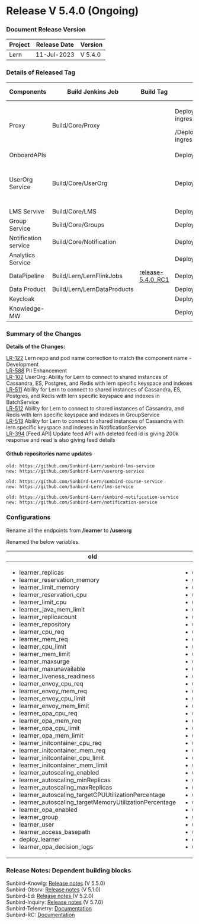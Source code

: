 # Release V 5.4.0 (Ongoing)

### Document Release Version <a href="#document-release-version" id="document-release-version"></a>

| Project | Release Date | Version |
| ------- | ------------ | ------- |
| Lern    | 11-Jul-2023  | V 5.4.0 |

### Details of Released Tag

<table data-full-width="false"><thead><tr><th width="166">Components</th><th width="167">Build Jenkins Job</th><th width="140">Build Tag</th><th width="192">Deploy Jenkins Job</th><th width="137">Deploy Tag</th><th width="197">Comment</th></tr></thead><tbody><tr><td>Proxy</td><td>Build/Core/Proxy</td><td></td><td><p>Deploy/Kubernetes/nginx-private-ingress</p><p></p><p>/Deploy/Kubernetes/nginx-public-ingress</p></td><td></td><td></td></tr><tr><td>OnboardAPIs</td><td></td><td></td><td>Deploy/Kubernetes/OnboardAPIs</td><td></td><td></td></tr><tr><td>UserOrg Service</td><td>Build/Core/UserOrg</td><td></td><td>Deploy/Kubernetes/UserOrg</td><td></td><td>Learner service is renamed as UserOrg now.</td></tr><tr><td>LMS Servive</td><td>Build/Core/LMS</td><td></td><td>Deploy/Kubernetes/LMS</td><td></td><td></td></tr><tr><td>Group Service</td><td>Build/Core/Groups</td><td></td><td>Deploy/Kubernetes/Groups</td><td></td><td></td></tr><tr><td>Notification service</td><td>Build/Core/Notification</td><td></td><td>Deploy/Kubernetes/Notification</td><td></td><td></td></tr><tr><td>Analytics Service</td><td></td><td></td><td>Deploy/Kubernetes/Analytics</td><td></td><td></td></tr><tr><td>DataPipeline</td><td>Build/Lern/LernFlinkJobs</td><td><a href="https://github.com/Sunbird-Lern/data-pipeline/tree/release-5.4.0_RC1">release-5.4.0_RC1</a></td><td>Deploy/Lern/LernFlinkJobs</td><td><a href="https://github.com/Sunbird-Lern/data-pipeline/tree/release-5.4.0_RC1">release-5.4.0_RC1</a></td><td></td></tr><tr><td>Data Product</td><td>Build/Lern/LernDataProducts</td><td></td><td>Deploy/Lern/LernDataProducts</td><td></td><td></td></tr><tr><td>Keycloak</td><td></td><td></td><td>Deploy/Kubernetes/Keycloak</td><td></td><td></td></tr><tr><td>Knowledge-MW</td><td></td><td></td><td>Deploy/Kubernetes/KnowledgeMW</td><td>release-7.0.0</td><td></td></tr></tbody></table>

### **Summary of the Changes** <a href="#1.-summary-of-the-changes" id="1.-summary-of-the-changes"></a>

**Details of the Changes:**

[LR-122](https://project-sunbird.atlassian.net/browse/LR-122) Lern repo and pod name correction to match the component name - Development\
[LR-588](https://project-sunbird.atlassian.net/browse/LR-588) PII Enhancement\
[LR-102](https://project-sunbird.atlassian.net/browse/LR-102) UserOrg: Ability for Lern to connect to shared instances of Cassandra, ES, Postgres, and Redis with lern specific keyspace and indexes\
[LR-511](https://project-sunbird.atlassian.net/browse/LR-511) Ability for Lern to connect to shared instances of Cassandra, ES, Postgres, and Redis with lern specific keyspace and indexes in BatchService \
[LR-512](https://project-sunbird.atlassian.net/browse/LR-512) Ability for Lern to connect to shared instances of Cassandra, and Redis with lern specific keyspace and indexes in GroupService \
[LR-513](https://project-sunbird.atlassian.net/browse/LR-513) Ability for Lern to connect to shared instances of Cassandra with lern specific keyspace and indexes in NotificationService \
[LR-394](https://project-sunbird.atlassian.net/browse/LR-394) \[Feed API] Update feed API with deleted feed id is giving 200k response and read is also giving feed details

#### Github repositories name updates&#x20;

```
old: https://github.com/Sunbird-Lern/sunbird-lms-service 
new: https://github.com/Sunbird-Lern/userorg-service

old: https://github.com/Sunbird-Lern/sunbird-course-service 
new: https://github.com/Sunbird-Lern/lms-service

old: https://github.com/Sunbird-Lern/sunbird-notification-service 
new: https://github.com/Sunbird-Lern/notification-service
```

### Configurations

Rename all the endpoints from **/learner** to **/userorg**

Renamed the below variables.

<table><thead><tr><th width="367">old</th><th width="350">new</th></tr></thead><tbody><tr><td><ul><li>learner_replicas </li><li>learner_reservation_memory </li><li>learner_limit_memory </li><li>learner_reservation_cpu</li><li>learner_limit_cpu </li><li>learner_java_mem_limit</li><li>learner_replicacount </li><li>learner_repository </li><li>learner_cpu_req </li><li>learner_mem_req </li><li>learner_cpu_limit </li><li>learner_mem_limit </li><li>learner_maxsurge </li><li>learner_maxunavailable </li><li>learner_liveness_readiness </li><li>learner_envoy_cpu_req</li><li>learner_envoy_mem_req </li><li>learner_envoy_cpu_limit </li><li>learner_envoy_mem_limit </li><li>learner_opa_cpu_req </li><li>learner_opa_mem_req </li><li>learner_opa_cpu_limit </li><li>learner_opa_mem_limit</li><li>learner_initcontainer_cpu_req</li><li>learner_initcontainer_mem_req</li><li>learner_initcontainer_cpu_limit</li><li>learner_initcontainer_mem_limit</li><li>learner_autoscaling_enabled</li><li>learner_autoscaling_minReplicas</li><li>learner_autoscaling_maxReplicas</li><li>learner_autoscaling_targetCPUUtilizationPercentage</li><li>learner_autoscaling_targetMemoryUtilizationPercentage</li><li>learner_opa_enabled</li><li>learner_group </li><li>learner_user</li><li>learner_access_basepath</li><li>deploy_learner</li><li>learner_opa_decision_logs</li></ul></td><td><ul><li>userorg_replicas</li><li>userorg_reservation_memory </li><li>userorg_limit_memory </li><li>userorg_reservation_cpu </li><li>userorg_limit_cpu </li><li>userorg_java_mem_limit</li><li>userorg_replicacount </li><li>userorg_repository </li><li>userorg_cpu_req </li><li>userorg_mem_req </li><li>userorg_cpu_limit </li><li>userorg_mem_limit </li><li>userorg_maxsurge </li><li>userorg_maxunavailable </li><li>userorg_liveness_readiness </li><li>userorg_envoy_cpu_req </li><li>userorg_envoy_mem_req </li><li>userorg_envoy_cpu_limit </li><li>userorg_envoy_mem_limit </li><li>userorg_opa_cpu_req </li><li>userorg_opa_mem_req </li><li>userorg_opa_cpu_limit </li><li>userorg_opa_mem_limit </li><li>userorg_initcontainer_cpu_req</li><li>userorg_initcontainer_mem_req</li><li>userorg_initcontainer_cpu_limit</li><li>userorg_initcontainer_mem_limit</li><li>userorg_autoscaling_enabled</li><li>userorg_autoscaling_minReplicas</li><li>userorg_autoscaling_maxReplicas</li><li>userorg_autoscaling_targetCPUUtilizationPercentage</li><li>userorg_autoscaling_targetMemoryUtilizationPercentage</li><li>userorg_opa_enabled</li><li>userorg_group </li><li>userorg_user</li><li>userorg_access_basepath</li><li>deploy_user_org</li><li>userorg_opa_decision_logs</li></ul></td></tr></tbody></table>

### Release Notes: Dependent building blocks

Sunbird-Knowlg: [Release notes](https://knowlg.sunbird.org/use/release-notes/release-5.5.0-latest) (V 5.5.0)\
Sunbird-Obsrv: [Release notes](https://knowlg.sunbird.org/use/release-notes/release-5.5.0-latest) (V 5.1.0)\
Sunbird-Ed: [Release notes ](https://ed.sunbird.org/use/releases/release-notes/release-5.2.0)(V 5.2.0)\
Sunbird-Inquiry: [Release notes](https://inquiry.sunbird.org/use/release-notes/inquiry-release-v5.7.0) (V 5.7.0)\
Sunbird-Telemetry: [Documentation](https://telemetry.sunbird.org/)\
Sunbird-RC: [Documentation](https://docs.sunbirdrc.dev/learn/readme)

